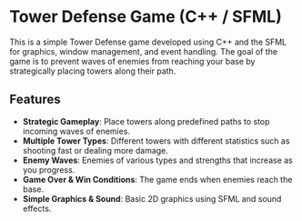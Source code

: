 # Tower Defense Game (C++ / SFML)

This is a simple Tower Defense game developed using C++ and the SFML for graphics, window management, and event handling. The goal of the game is to prevent waves of enemies from reaching your base by strategically placing towers along their path.

## Features

- **Strategic Gameplay**: Place towers along predefined paths to stop incoming waves of enemies.
- **Multiple Tower Types**: Different towers with different statistics such as shooting fast or dealing more damage.
- **Enemy Waves**: Enemies of various types and strengths that increase as you progress.
- **Game Over & Win Conditions**: The game ends when enemies reach the base.
- **Simple Graphics & Sound**: Basic 2D graphics using SFML and sound effects.

